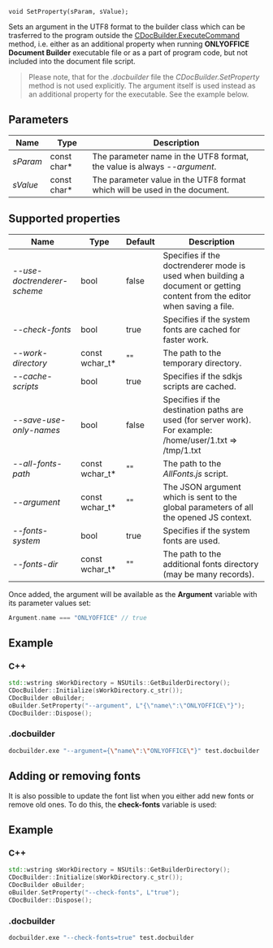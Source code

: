 `void SetProperty(sParam, sValue);`

Sets an argument in the UTF8 format to the builder class which can be trasferred to the program outside the [CDocBuilder.ExecuteCommand](../ExecuteCommand/index.md) method, i.e. either as an additional property when running **ONLYOFFICE Document Builder** executable file or as a part of program code, but not included into the document file script.

> Please note, that for the *.docbuilder* file the *CDocBuilder.SetProperty* method is not used explicitly. The argument itself is used instead as an additional property for the executable. See the example below.

## Parameters

| Name     | Type         | Description                                                                |
| -------- | ------------ | -------------------------------------------------------------------------- |
| *sParam* | const char\* | The parameter name in the UTF8 format, the value is always *--argument*.   |
| *sValue* | const char\* | The parameter value in the UTF8 format which will be used in the document. |

## Supported properties

| Name                        | Type             | Default | Description                                                                                                                |
| --------------------------- | ---------------- | ------- | -------------------------------------------------------------------------------------------------------------------------- |
| *--use-doctrenderer-scheme* | bool             | false   | Specifies if the doctrenderer mode is used when building a document or getting content from the editor when saving a file. |
| *--check-fonts*             | bool             | true    | Specifies if the system fonts are cached for faster work.                                                                  |
| *--work-directory*          | const wchar\_t\* | ""      | The path to the temporary directory.                                                                                       |
| *--cache-scripts*           | bool             | true    | Specifies if the sdkjs scripts are cached.                                                                                 |
| *--save-use-only-names*     | bool             | false   | Specifies if the destination paths are used (for server work). For example: /home/user/1.txt => /tmp/1.txt                 |
| *--all-fonts-path*          | const wchar\_t\* | ""      | The path to the *AllFonts.js* script.                                                                                      |
| *--argument*                | const wchar\_t\* | ""      | The JSON argument which is sent to the global parameters of all the opened JS context.                                     |
| *--fonts-system*            | bool             | true    | Specifies if the system fonts are used.                                                                                    |
| *--fonts-dir*               | const wchar\_t\* | ""      | The path to the additional fonts directory (may be many records).                                                          |

Once added, the argument will be available as the **Argument** variable with its parameter values set:

```cpp
Argument.name === "ONLYOFFICE" // true
```

## Example

### C++

```cpp
std::wstring sWorkDirectory = NSUtils::GetBuilderDirectory();
CDocBuilder::Initialize(sWorkDirectory.c_str());
CDocBuilder oBuilder;
oBuilder.SetProperty("--argument", L"{\"name\":\"ONLYOFFICE\"}");
CDocBuilder::Dispose();
```

### .docbuilder

```sh
docbuilder.exe "--argument={\"name\":\"ONLYOFFICE\"}" test.docbuilder
```

## Adding or removing fonts

It is also possible to update the font list when you either add new fonts or remove old ones. To do this, the **check-fonts** variable is used:

## Example

### C++

```cpp
std::wstring sWorkDirectory = NSUtils::GetBuilderDirectory();
CDocBuilder::Initialize(sWorkDirectory.c_str());
CDocBuilder oBuilder;
oBuilder.SetProperty("--check-fonts", L"true");
CDocBuilder::Dispose();
```

### .docbuilder

```sh
docbuilder.exe "--check-fonts=true" test.docbuilder
```
